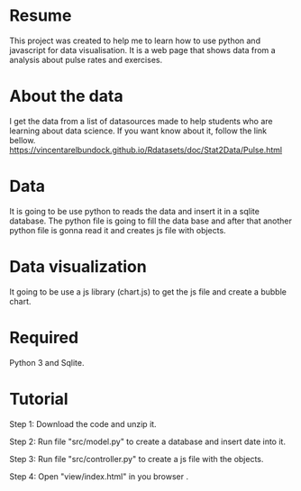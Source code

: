 # Resume
This project was created to help me to learn how to use python and javascript for data visualisation. It is a web page that shows data from a analysis about pulse rates and exercises. 

# About the data
I get the data from a list of datasources made to help students who are learning about data science. If you want know about it, follow the  link bellow.
https://vincentarelbundock.github.io/Rdatasets/doc/Stat2Data/Pulse.html

# Data
It is going to be use python to reads the data and insert it in a sqlite database. The python file is going to fill the data base and after that another python file is gonna read it and creates js file with objects.

# Data visualization
It going to be use a js library (chart.js) to get the js file and create a bubble chart.


# Required
Python 3 and Sqlite.

# Tutorial

Step 1: Download the code and unzip it.

Step 2: Run file "src/model.py" to create a database and insert date into it.

Step 3: Run file "src/controller.py" to create a js file with the objects.

Step 4: Open "view/index.html"  in you browser .
